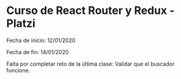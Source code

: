 # Curso de React Router y Redux - Platzi

Fecha de inicio: 12/01/2020

Fecha de fin: 14/01/2020

Falta por completar reto de la última clase: Validar que el buscador funcione.
